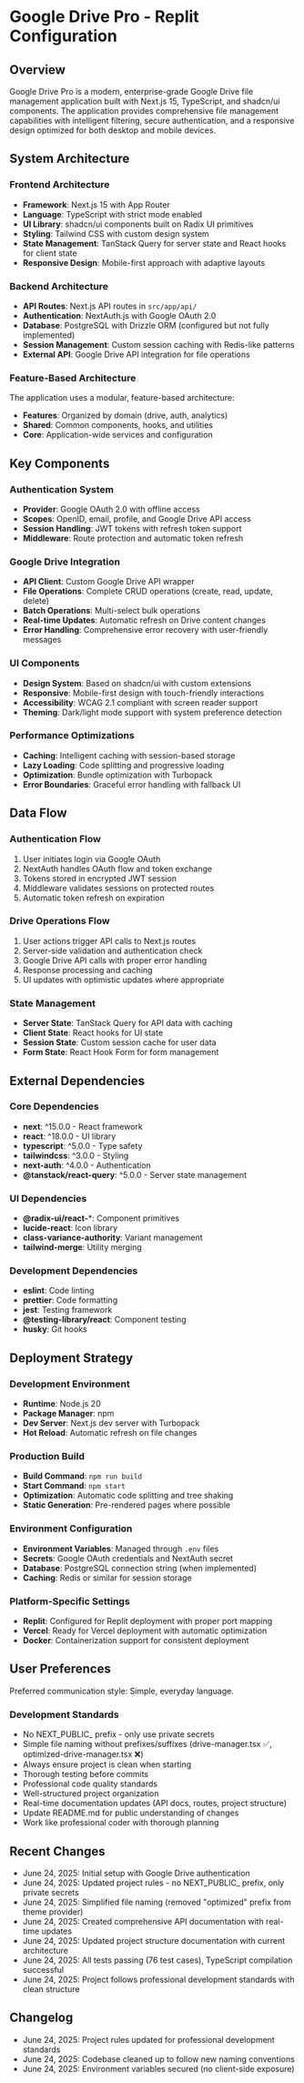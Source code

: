 # Google Drive Pro - Replit Configuration

## Overview

Google Drive Pro is a modern, enterprise-grade Google Drive file management application built with Next.js 15, TypeScript, and shadcn/ui components. The application provides comprehensive file management capabilities with intelligent filtering, secure authentication, and a responsive design optimized for both desktop and mobile devices.

## System Architecture

### Frontend Architecture
- **Framework**: Next.js 15 with App Router
- **Language**: TypeScript with strict mode enabled
- **UI Library**: shadcn/ui components built on Radix UI primitives
- **Styling**: Tailwind CSS with custom design system
- **State Management**: TanStack Query for server state and React hooks for client state
- **Responsive Design**: Mobile-first approach with adaptive layouts

### Backend Architecture
- **API Routes**: Next.js API routes in `src/app/api/`
- **Authentication**: NextAuth.js with Google OAuth 2.0
- **Database**: PostgreSQL with Drizzle ORM (configured but not fully implemented)
- **Session Management**: Custom session caching with Redis-like patterns
- **External API**: Google Drive API integration for file operations

### Feature-Based Architecture
The application uses a modular, feature-based architecture:
- **Features**: Organized by domain (drive, auth, analytics)
- **Shared**: Common components, hooks, and utilities
- **Core**: Application-wide services and configuration

## Key Components

### Authentication System
- **Provider**: Google OAuth 2.0 with offline access
- **Scopes**: OpenID, email, profile, and Google Drive API access
- **Session Handling**: JWT tokens with refresh token support
- **Middleware**: Route protection and automatic token refresh

### Google Drive Integration
- **API Client**: Custom Google Drive API wrapper
- **File Operations**: Complete CRUD operations (create, read, update, delete)
- **Batch Operations**: Multi-select bulk operations
- **Real-time Updates**: Automatic refresh on Drive content changes
- **Error Handling**: Comprehensive error recovery with user-friendly messages

### UI Components
- **Design System**: Based on shadcn/ui with custom extensions
- **Responsive**: Mobile-first design with touch-friendly interactions
- **Accessibility**: WCAG 2.1 compliant with screen reader support
- **Theming**: Dark/light mode support with system preference detection

### Performance Optimizations
- **Caching**: Intelligent caching with session-based storage
- **Lazy Loading**: Code splitting and progressive loading
- **Optimization**: Bundle optimization with Turbopack
- **Error Boundaries**: Graceful error handling with fallback UI

## Data Flow

### Authentication Flow
1. User initiates login via Google OAuth
2. NextAuth handles OAuth flow and token exchange
3. Tokens stored in encrypted JWT session
4. Middleware validates sessions on protected routes
5. Automatic token refresh on expiration

### Drive Operations Flow
1. User actions trigger API calls to Next.js routes
2. Server-side validation and authentication check
3. Google Drive API calls with proper error handling
4. Response processing and caching
5. UI updates with optimistic updates where appropriate

### State Management
- **Server State**: TanStack Query for API data with caching
- **Client State**: React hooks for UI state
- **Session State**: Custom session cache for user data
- **Form State**: React Hook Form for form management

## External Dependencies

### Core Dependencies
- **next**: ^15.0.0 - React framework
- **react**: ^18.0.0 - UI library
- **typescript**: ^5.0.0 - Type safety
- **tailwindcss**: ^3.0.0 - Styling
- **next-auth**: ^4.0.0 - Authentication
- **@tanstack/react-query**: ^5.0.0 - Server state management

### UI Dependencies
- **@radix-ui/react-***: Component primitives
- **lucide-react**: Icon library
- **class-variance-authority**: Variant management
- **tailwind-merge**: Utility merging

### Development Dependencies
- **eslint**: Code linting
- **prettier**: Code formatting
- **jest**: Testing framework
- **@testing-library/react**: Component testing
- **husky**: Git hooks

## Deployment Strategy

### Development Environment
- **Runtime**: Node.js 20
- **Package Manager**: npm
- **Dev Server**: Next.js dev server with Turbopack
- **Hot Reload**: Automatic refresh on file changes

### Production Build
- **Build Command**: `npm run build`
- **Start Command**: `npm start`
- **Optimization**: Automatic code splitting and tree shaking
- **Static Generation**: Pre-rendered pages where possible

### Environment Configuration
- **Environment Variables**: Managed through `.env` files
- **Secrets**: Google OAuth credentials and NextAuth secret
- **Database**: PostgreSQL connection string (when implemented)
- **Caching**: Redis or similar for session storage

### Platform-Specific Settings
- **Replit**: Configured for Replit deployment with proper port mapping
- **Vercel**: Ready for Vercel deployment with automatic optimization
- **Docker**: Containerization support for consistent deployment

## User Preferences

Preferred communication style: Simple, everyday language.

### Development Standards
- No NEXT_PUBLIC_ prefix - only use private secrets
- Simple file naming without prefixes/suffixes (drive-manager.tsx ✅, optimized-drive-manager.tsx ❌)
- Always ensure project is clean when starting
- Thorough testing before commits
- Professional code quality standards
- Well-structured project organization
- Real-time documentation updates (API docs, routes, project structure)
- Update README.md for public understanding of changes
- Work like professional coder with thorough planning

## Recent Changes

- June 24, 2025: Initial setup with Google Drive authentication
- June 24, 2025: Updated project rules - no NEXT_PUBLIC_ prefix, only private secrets
- June 24, 2025: Simplified file naming (removed "optimized" prefix from theme provider)
- June 24, 2025: Created comprehensive API documentation with real-time updates
- June 24, 2025: Updated project structure documentation with current architecture
- June 24, 2025: All tests passing (76 test cases), TypeScript compilation successful
- June 24, 2025: Project follows professional development standards with clean structure

## Changelog

- June 24, 2025: Project rules updated for professional development standards
- June 24, 2025: Codebase cleaned up to follow new naming conventions
- June 24, 2025: Environment variables secured (no client-side exposure)